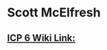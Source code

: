# Scott McElfresh

## [ICP 6 Wiki Link:](https://github.com/sme1d1/UMKC_DeepLearning2021/wiki/ICP7)
